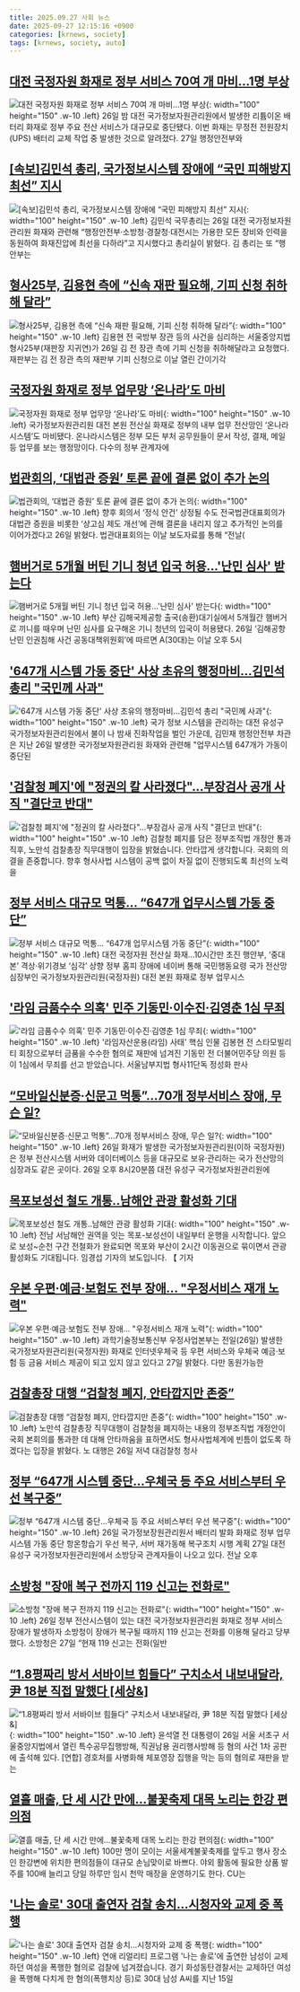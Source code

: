 ```yaml
---
title: 2025.09.27 사회 뉴스
date: 2025-09-27 12:15:16 +0900
categories: [krnews, society]
tags: [krnews, society, auto]
---
```

## [대전 국정자원 화재로 정부 서비스 70여 개 마비…1명 부상](https://n.news.naver.com/mnews/article/366/0001111443)

![대전 국정자원 화재로 정부 서비스 70여 개 마비…1명 부상](https://mimgnews.pstatic.net/image/origin/366/2025/09/27/1111443.jpg?type=nf220_150){: width="100" height="150" .w-10 .left}
26일 밤 대전 국가정보자원관리원에서 발생한 리튬이온 배터리 화재로 정부 주요 전산 서비스가 대규모로 중단됐다. 이번 화재는 무정전 전원장치(UPS) 배터리 교체 작업 중 발생한 것으로 알려졌다. 27일 행정안전부와

## [[속보]김민석 총리, 국가정보시스템 장애에 “국민 피해방지 최선” 지시](https://n.news.naver.com/mnews/article/032/0003399209)

![[속보]김민석 총리, 국가정보시스템 장애에 “국민 피해방지 최선” 지시](https://mimgnews.pstatic.net/image/origin/032/2025/09/26/3399209.jpg?type=nf220_150){: width="100" height="150" .w-10 .left}
김민석 국무총리는 26일 대전 국가정보자원관리원 화재와 관련해 “행정안전부·소방청·경찰청·대전시는 가용한 모든 장비와 인력을 동원하여 화재진압에 최선을 다하라”고 지시했다고 총리실이 밝혔다. 김 총리는 또 “행안부는

## [형사25부, 김용현 측에 “신속 재판 필요해, 기피 신청 취하해 달라”](https://n.news.naver.com/mnews/article/005/0001804934)

![형사25부, 김용현 측에 “신속 재판 필요해, 기피 신청 취하해 달라”](https://mimgnews.pstatic.net/image/origin/005/2025/09/26/1804934.jpg?type=nf220_150){: width="100" height="150" .w-10 .left}
김용현 전 국방부 장관 등의 사건을 심리하는 서울중앙지법 형사25부(재판장 지귀연)가 26일 김 전 장관 측에 기피 신청을 취하해달라고 요청했다. 재판부는 김 전 장관 측의 재판부 기피 신청으로 이날 열린 간이기각

## [국정자원 화재로 정부 업무망 ‘온나라’도 마비](https://n.news.naver.com/mnews/article/023/0003931728)

![국정자원 화재로 정부 업무망 ‘온나라’도 마비](https://mimgnews.pstatic.net/image/origin/023/2025/09/27/3931728.jpg?type=nf220_150){: width="100" height="150" .w-10 .left}
국가정보자원관리원 대전 본원 전산실 화재로 정부의 내부 업무 전산망인 ‘온나라시스템’도 마비됐다. 온나라시스템은 정부 모든 부처 공무원들이 문서 작성, 결재, 메일 등 업무를 보는 행정망이다. 다수의 정부 관계자에

## [법관회의, ‘대법관 증원’ 토론 끝에 결론 없이 추가 논의](https://n.news.naver.com/mnews/article/023/0003931577)

![법관회의, ‘대법관 증원’ 토론 끝에 결론 없이 추가 논의](https://mimgnews.pstatic.net/image/origin/023/2025/09/26/3931577.jpg?type=nf220_150){: width="100" height="150" .w-10 .left}
향후 회의서 ‘정식 안건’ 상정될 수도 전국법관대표회의가 대법관 증원을 비롯한 ‘상고심 제도 개선’에 관해 결론을 내리지 않고 추가적인 논의를 이어가겠다고 26일 밝혔다. 법관대표회의는 이날 보도자료를 통해 “전날(

## [햄버거로 5개월 버틴 기니 청년 입국 허용…'난민 심사' 받는다](https://n.news.naver.com/mnews/article/025/0003472158)

![햄버거로 5개월 버틴 기니 청년 입국 허용…'난민 심사' 받는다](https://mimgnews.pstatic.net/image/origin/025/2025/09/26/3472158.jpg?type=nf220_150){: width="100" height="150" .w-10 .left}
부산 김해국제공항 출국(송환)대기실에서 5개월간 햄버거로 끼니를 때우며 난민 심사를 요구해온 기니 청년의 입국이 허용됐다. 26일 ‘김해공항 난민 인권침해 사건 공동대책위원회’에 따르면 A(30대)는 이날 오후 5시

## ['647개 시스템 가동 중단' 사상 초유의 행정마비…김민석 총리 "국민께 사과"](https://n.news.naver.com/mnews/article/011/0004538233)

!['647개 시스템 가동 중단' 사상 초유의 행정마비…김민석 총리 "국민께 사과"](https://mimgnews.pstatic.net/image/origin/011/2025/09/27/4538233.jpg?type=nf220_150){: width="100" height="150" .w-10 .left}
국가 정보 시스템을 관리하는 대전 유성구 국가정보자원관리원에서 불이 나 밤새 진화작업을 벌인 가운데, 김민재 행정안전부 차관은 지난 26일 발생한 국가정보자원관리원 화재와 관련해 "업무시스템 647개가 가동이 중단된

## ['검찰청 폐지'에 "정권의 칼 사라졌다"…부장검사 공개 사직 "결단코 반대"](https://n.news.naver.com/mnews/article/437/0000458524)

!['검찰청 폐지'에 "정권의 칼 사라졌다"…부장검사 공개 사직 "결단코 반대"](https://mimgnews.pstatic.net/image/origin/437/2025/09/26/458524.jpg?type=nf220_150){: width="100" height="150" .w-10 .left}
검찰청 폐지를 담은 정부조직법 개정안 통과 직후, 노만석 검찰총장 직무대행이 입장을 밝혔습니다. 안타깝게 생각합니다. 국회의 의결을 존중합니다. 향후 형사사법 시스템이 공백 없이 차질 없이 진행되도록 최선의 노력을

## [정부 서비스 대규모 먹통… “647개 업무시스템 가동 중단”](https://n.news.naver.com/mnews/article/081/0003578361)

![정부 서비스 대규모 먹통… “647개 업무시스템 가동 중단”](https://mimgnews.pstatic.net/image/origin/081/2025/09/27/3578361.jpg?type=nf220_150){: width="100" height="150" .w-10 .left}
대전 국정자원 전산실 화재…10시간만 초진 행안부, ‘중대본’ 격상·위기경보 ‘심각’ 상향 정부 홈피 장애에 네이버 통해 국민행동요령 국가 전산망 심장부인 국가정보자원관리원(국정자원) 대전 본원 화재로 정부 업무시스

## ['라임 금품수수 의혹' 민주 기동민·이수진·김영춘 1심 무죄](https://n.news.naver.com/mnews/article/057/0001910602)

!['라임 금품수수 의혹' 민주 기동민·이수진·김영춘 1심 무죄](https://mimgnews.pstatic.net/image/origin/057/2025/09/26/1910602.jpg?type=nf220_150){: width="100" height="150" .w-10 .left}
'라임자산운용(라임) 사태' 핵심 인물 김봉현 전 스타모빌리티 회장으로부터 금품을 수수한 혐의로 재판에 넘겨진 기동민 전 더불어민주당 의원 등이 1심에서 무죄를 선고 받았습니다. 서울남부지법 형사11단독 정성화 판사

## [“모바일신분증·신문고 먹통”…70개 정부서비스 장애, 무슨 일?](https://n.news.naver.com/mnews/article/022/0004071487)

![“모바일신분증·신문고 먹통”…70개 정부서비스 장애, 무슨 일?](https://mimgnews.pstatic.net/image/origin/022/2025/09/27/4071487.jpg?type=nf220_150){: width="100" height="150" .w-10 .left}
26일 화재가 발생한 국가정보자원관리원(이하 국정자원)은 정부 전산시스템 서버와 데이터베이스 등을 대규모로 보유·관리하는 국가 전산망의 심장과도 같은 곳이다. 26일 오후 8시20분쯤 대전 유성구 국가정보자원관리원에

## [목포보성선 철도 개통..남해안 관광 활성화 기대](https://n.news.naver.com/mnews/article/660/0000093708)

![목포보성선 철도 개통..남해안 관광 활성화 기대](https://mimgnews.pstatic.net/image/origin/660/2025/09/26/93708.jpg?type=nf220_150){: width="100" height="150" .w-10 .left}
전남 서남해안 권역을 잇는 목포-보성선이 내일부터 운행을 시작합니다. 앞으로 보성~순천 구간 전철화가 완료되면 목포와 부산이 2시간 이동권으로 묶이면서 관광 활성화도 기대됩니다. 임경섭 기자의 보도입니다. 【 기자

## [우본 우편·예금·보험도 전부 장애... "우정서비스 재개 노력"](https://n.news.naver.com/mnews/article/008/0005256679)

![우본 우편·예금·보험도 전부 장애... "우정서비스 재개 노력"](https://mimgnews.pstatic.net/image/origin/008/2025/09/27/5256679.jpg?type=nf220_150){: width="100" height="150" .w-10 .left}
과학기술정보통신부 우정사업본부는 전일(26일) 발생한 국가정보자원관리원(국정자원) 화재로 인터넷우체국 등 우편 서비스와 우체국 예금·보험 등 금융 서비스 제공이 되고 있지 않고 있다고 27일 밝혔다. 다만 동원가능한

## [검찰총장 대행 “검찰청 폐지, 안타깝지만 존중”](https://n.news.naver.com/mnews/article/005/0001804951)

![검찰총장 대행 “검찰청 폐지, 안타깝지만 존중”](https://mimgnews.pstatic.net/image/origin/005/2025/09/26/1804951.jpg?type=nf220_150){: width="100" height="150" .w-10 .left}
노만석 검찰총장 직무대행이 검찰청을 폐지하는 내용의 정부조직법 개정안이 국회 본회의를 통과한 데 대해 안타까움을 표하면서도 형사사법체계에 빈틈이 없도록 하겠다는 입장을 밝혔다. 노 대행은 26일 저녁 대검찰청 청사

## [정부 “647개 시스템 중단…우체국 등 주요 서비스부터 우선 복구중”](https://n.news.naver.com/mnews/article/016/0002535723)

![정부 “647개 시스템 중단…우체국 등 주요 서비스부터 우선 복구중”](https://mimgnews.pstatic.net/image/origin/016/2025/09/27/2535723.jpg?type=nf220_150){: width="100" height="150" .w-10 .left}
26일 국가정보장원관리원서 배터리 발화 화재로 정부 업무시스템 가동 중단 항온항습기 우선 복구, 서버 재가동해 복구조치 시행 계획 27일 대전 유성구 국가정보자원관리원에서 소방당국 관계자들이 나오고 있다. 전날 오후

## [소방청 "장애 복구 전까지 119 신고는 전화로"](https://n.news.naver.com/mnews/article/011/0004538178)

![소방청 "장애 복구 전까지 119 신고는 전화로"](https://mimgnews.pstatic.net/image/origin/011/2025/09/27/4538178.jpg?type=nf220_150){: width="100" height="150" .w-10 .left}
26일 정부 전산시스템이 있는 대전 국가정보자원관리원 화재로 정부 서비스 장애가 발생하자 소방청이 장애가 복구될 때까지 119 신고는 전화를 이용해 달라고 당부했다. 소방청은 27일 “현재 119 신고는 전화(일반

## [“1.8평짜리 방서 서바이브 힘들다” 구치소서 내보내달라, 尹 18분 직접 말했다 [세상&]](https://n.news.naver.com/mnews/article/016/0002535533)

![“1.8평짜리 방서 서바이브 힘들다” 구치소서 내보내달라, 尹 18분 직접 말했다 [세상&]](https://mimgnews.pstatic.net/image/origin/016/2025/09/26/2535533.jpg?type=nf220_150){: width="100" height="150" .w-10 .left}
윤석열 전 대통령이 26일 서울 서초구 서울중앙지법에서 열린 특수공무집행방해, 직권남용 권리행사방해 등 혐의 사건 1차 공판에 출석해 있다. [연합] 경호처를 사병화해 체포영장 집행을 막는 등의 혐의로 재판을 받는

## [열흘 매출, 단 세 시간 만에…불꽃축제 대목 노리는 한강 편의점](https://n.news.naver.com/mnews/article/469/0000889416)

![열흘 매출, 단 세 시간 만에…불꽃축제 대목 노리는 한강 편의점](https://mimgnews.pstatic.net/image/origin/469/2025/09/26/889416.jpg?type=nf220_150){: width="100" height="150" .w-10 .left}
100만 명이 모이는 서울세계불꽃축제를 앞두고 행사 장소인 한강변에 위치한 편의점들이 대규모 손님맞이로 바쁘다. 야외 활동에 필요한 상품 발주를 100배 늘리고 당일 하루만 임시 천막 매장을 운영하기도 한다. CU는

## ['나는 솔로' 30대 출연자 검찰 송치...시청자와 교제 중 폭행](https://n.news.naver.com/mnews/article/660/0000093725)

!['나는 솔로' 30대 출연자 검찰 송치...시청자와 교제 중 폭행](https://mimgnews.pstatic.net/image/origin/660/2025/09/27/93725.jpg?type=nf220_150){: width="100" height="150" .w-10 .left}
연애 리얼리티 프로그램 '나는 솔로'에 출연한 남성이 교제하던 여성을 폭행한 혐의로 검찰에 넘겨졌습니다. 경기 화성동탄경찰서는 교제하던 여성을 폭행해 다치게 한 혐의(폭행치상 등)로 30대 남성 A씨를 지난 15일

